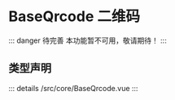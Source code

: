 # BaseQrcode 二维码  <Badge class="title-badge" type="danger" text="wait" />

::: danger 待完善
本功能暂不可用，敬请期待！
:::



## 类型声明

::: details
/src/core/BaseQrcode.vue
:::  
